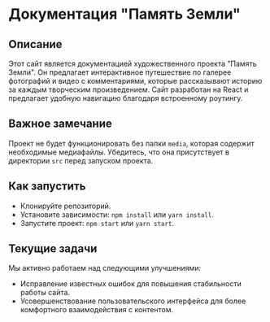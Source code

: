 # Документация "Память Земли"

## Описание
Этот сайт является документацией художественного проекта "Память Земли". Он предлагает интерактивное путешествие по галерее фотографий и видео с комментариями, которые рассказывают историю за каждым творческим произведением. Сайт разработан на React и предлагает удобную навигацию благодаря встроенному роутингу.

## Важное замечание
Проект не будет функционировать без папки `media`, которая содержит необходимые медиафайлы. Убедитесь, что она присутствует в директории `src` перед запуском проекта.

## Как запустить
- Клонируйте репозиторий.
- Установите зависимости: `npm install` или `yarn install`.
- Запустите проект: `npm start` или `yarn start`.

## Текущие задачи
Мы активно работаем над следующими улучшениями:
- Исправление известных ошибок для повышения стабильности работы сайта.
- Усовершенствование пользовательского интерфейса для более комфортного взаимодействия с контентом.
